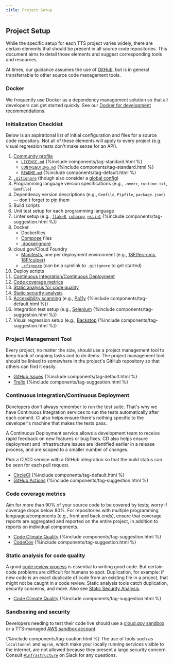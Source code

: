 ```yaml
---
title: Project Setup
---
```

## Project Setup

While the specific setup for each TTS project varies widely, there are certain
elements that should be present in all source code repositories. This document
aims to detail those elements and suggest corresponding tools and resources.

At times, our guidance assumes the use of [GitHub](https://github.com), but
is in general transferrable to other source code management tools.

### Docker

We frequently use Docker as a dependency management solution so that all
developers can get started quickly. See our [Docker for development
recommendations](./docker/).

### Initialization Checklist

Below is an aspirational list of initial configuration and files for a source
code repository. Not all of these elements will apply to every project (e.g.
visual regression tests don't make sense for an API).

1. [Community profile](https://help.github.com/en/github/building-a-strong-community/about-community-profiles-for-public-repositories)
    - [`LICENSE.md`](https://github.com/18F/open-source-policy/blob/master/LICENSE.md) {%include components/tag-standard.html %}
    - [`CONTRIBUTING.md`](https://github.com/18F/open-source-policy/blob/master/CONTRIBUTING.md) {%include components/tag-standard.html %}
    - [`README.md`](https://github.com/18F/open-source-policy/blob/master/README_TEMPLATE.md) {%include components/tag-default.html %}
1. [`.gitignore`](https://github.com/github/gitignore) (though also consider a [global config](https://help.github.com/articles/ignoring-files/#create-a-global-gitignore))
1. Programming language version specifications (e.g., `.nvmrc`, `runtime.txt`, `Gemfile`)
1. Dependency version descriptions (e.g., `Gemfile`, `Pipfile`, `package.json`) — don't forget to
[pin](https://pages.18f.gov/before-you-ship/infrastructure/pinning-dependencies/)
them
1. Build scripts
1. Unit test setup for each programming language
1. Linter setup (e.g., [`flake8`](http://flake8.pycqa.org/en/latest/),
[`rubocop`](../ruby/.rubocop.yml),
[`eslint`](https://github.com/airbnb/javascript/blob/master/linters/.eslintrc) {%include components/tag-suggestion.html %})
1. Docker
    - Dockerfiles
    - [Compose](https://docs.docker.com/compose/) files
    - [.dockerignore](https://docs.docker.com/engine/reference/builder/#dockerignore-file)
1. cloud.gov/Cloud Foundry
    - [Manifests](https://docs.cloudfoundry.org/devguide/deploy-apps/manifest.html), one per deployment environment (e.g., [18F/fec-cms](https://github.com/18F/fec-cms), [18F/culper](https://github.com/18F/culper/tree/develop/conf/manifests))
    - [`.cfignore`](https://docs.cloudfoundry.org/devguide/deploy-apps/prepare-to-deploy.html#-ignore-unnecessary-files-when-pushing) (can be a symlink to `.gitignore` to get started)
1. Deploy scripts
1. [Continuous Integration/Continuous Deployment](#continuous-integrationcontinuous-deployment)
1. [Code coverage metrics](#code-coverage-metrics)
1. [Static analysis for code quality](#static-analysis-for-code-quality)
1. [Static security analysis](https://pages.18f.gov/before-you-ship/security/static-analysis/)
1. [Accessibility scanning](https://engineering.18f.gov/accessibility-scanning/) (e.g., [Pa11y](https://pa11y.org/) {%include components/tag-default.html %})
1. Integration test setup (e.g., [Selenium](https://www.selenium.dev/) {%include components/tag-suggestion.html %})
1. Visual regression setup (e.g., [Backstop](https://github.com/garris/BackstopJS) {%include components/tag-suggestion.html %})

### Project Management Tool

Every project, no matter the size, should use a project management tool to keep
track of ongoing tasks and to do items. The project management tool should be
linked to somewhere in the project's GitHub repository so that others can find
it easily.

* [GitHub Issues](https://guides.github.com/features/issues/) {%include components/tag-default.html %}
* [Trello](https://trello.com/) {%include components/tag-suggestion.html %}

### Continuous Integration/Continuous Deployment

Developers don't always remember to run the test suite. That's why we have
Continuous Integration services to run the tests automatically after each
commit. CI also helps ensure there's nothing specific to the developer's machine
that makes the tests pass.

A Continuous Deployment service allows a development team to receive rapid
feedback on new features or bug fixes. CD also helps ensure deployment and
infrastructure issues are identified earlier in a release process, and are
scoped to a smaller number of changes.

Pick a CI/CD service with a GitHub integration so that the build status can be seen
for each pull request.

* [CircleCI](https://circleci.com/) {%include components/tag-default.html %}
* [GitHub Actions](https://github.com/features/actions) {%include components/tag-suggestion.html %}

### Code coverage metrics

Aim for more than 90% of your source code to be covered by tests; worry if
coverage drops below 80%. For repositories with multiple programming
languages/components (e.g., front and back ends), ensure that coverage reports
are aggregated and reported on the entire project, in addition to reports on
individual components.

* [Code Climate Quality](https://codeclimate.com/quality/) {%include components/tag-suggestion.html %}
* [CodeCov](https://codecov.io/) {%include components/tag-suggestion.html %}


### Static analysis for code quality

A good [code review process](../code-review/) is essential to writing good code.
But certain code problems are difficult for humans to spot. Duplication, for
example: if new code is an exact duplicate of code from an existing file in a
project, that might not be caught in a code review. Static analysis tools catch
duplication, security concerns, and more. Also see [Static Security
Analysis](https://before-you-ship.18f.gov/security/static-analysis/).

* [Code Climate Quality](https://codeclimate.com/quality/) {%include components/tag-suggestion.html %}

### Sandboxing and security

Developers needing to test their code live should use a 
[cloud.gov sandbox](https://cloud.gov/docs/pricing/free-limited-sandbox/)
or a TTS-managed [AWS sandbox account](https://before-you-ship.18f.gov/infrastructure/sandbox/#aws-sandbox-accounts).

{%include components/tag-caution.html %} The use of tools such as `localtunnel`
and `ngrok`, which make your locally running services visible to the internet,
are not allowed because they present a large security concern. Consult
[`#infrastructure`](https://gsa-tts.slack.com/archives/C039MHHF8) on Slack for any questions.
